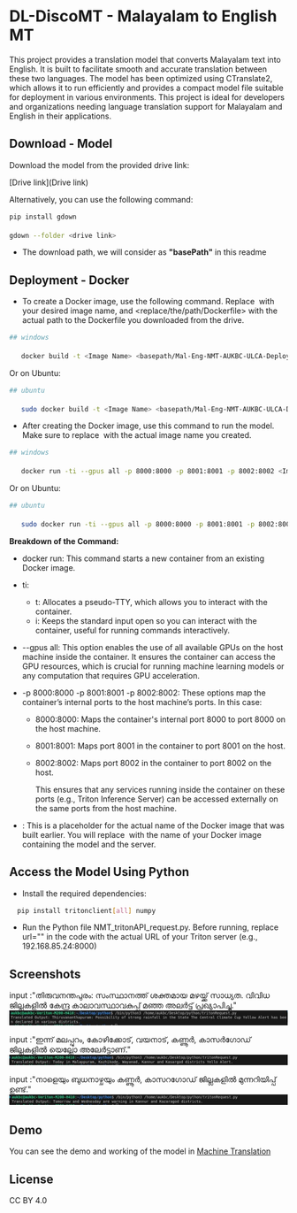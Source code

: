 
# DL-DiscoMT - Malayalam to English MT 

 This project provides a translation model that converts Malayalam text into English. It is built to facilitate smooth and accurate translation between these two languages. The model has been optimized using CTranslate2, which allows it to run efficiently and provides a compact model file suitable for deployment in various environments. This project is ideal for developers and organizations needing language translation support for Malayalam and English in their applications.
   
## Download - Model

Download the model from the provided drive link: 

   [Drive link](Drive link)

Alternatively, you can use the following command:

```bash
pip install gdown

gdown --folder <drive link>

```
* The download path, we will consider as **"basePath"** in this readme

## Deployment - Docker  

* To create a Docker image, use the following command. Replace <Image Name> with your desired image name, and <replace/the/path/Dockerfile> with the actual path to the Dockerfile you downloaded from the drive.


```bash
## windows

   docker build -t <Image Name> <basepath/Mal-Eng-NMT-AUKBC-ULCA-Deploy/>
```
Or on Ubuntu:
```bash
## ubuntu

   sudo docker build -t <Image Name> <basepath/Mal-Eng-NMT-AUKBC-ULCA-Deploy/>
```

* After creating the Docker image, use this command to run the model. Make sure to replace <Image Name> with the actual image name you created.

```bash
## windows

   docker run -ti --gpus all -p 8000:8000 -p 8001:8001 -p 8002:8002 <Image Name>
```
Or on Ubuntu:
```bash
## ubuntu

   sudo docker run -ti --gpus all -p 8000:8000 -p 8001:8001 -p 8002:8002 <Image Name>
```
**Breakdown of the Command:**

- docker run: This command starts a new container from an existing Docker image.

- ti:

  - t: Allocates a pseudo-TTY, which allows you to interact with the container.
  - i: Keeps the standard input open so you can interact with the container, useful for running commands interactively.
- --gpus all: This option enables the use of all available GPUs on the host machine inside the container. It ensures the container can access the GPU resources, which is crucial for running machine learning models or any computation that requires GPU acceleration.

- -p 8000:8000 -p 8001:8001 -p 8002:8002: These options map the container’s internal ports to the host machine’s ports. In this case:

  - 8000:8000: Maps the container's internal port 8000 to port 8000 on the host machine.
  - 8001:8001: Maps port 8001 in the container to port 8001 on the host.
  - 8002:8002: Maps port 8002 in the container to port 8002 on the host.

    This ensures that any services running inside the container on these ports (e.g., Triton Inference Server) can be accessed externally on the same ports from the host machine.

- <Image Name>: This is a placeholder for the actual name of the Docker image that was built earlier. You will replace <Image Name> with the name of your Docker image containing the model and the server.



## Access the Model Using Python 

* Install the required dependencies:

```bash
  pip install tritonclient[all] numpy
```

* Run the Python file NMT_tritonAPI_request.py. Before running, replace url="<url of triton server>" in the code with the actual URL of your Triton server (e.g., 192.168.85.24:8000)




## Screenshots
input :"തിരുവനന്തപുരം: സംസ്ഥാനത്ത് ശക്തമായ മഴയ്ക്ക് സാധ്യത. വിവിധ
ജില്ലകളിൽ കേന്ദ്ര കാലാവസ്ഥാവകുപ്പ് മഞ്ഞ അലർട്ട് പ്രഖ്യാപിച്ചു."
![App Screenshot](https://github.com/aashiqlove/code/blob/main/mlen/Picture1.jpg?raw=true)


input :"ഇന്ന് മലപ്പുറം, കോഴിക്കോട്, വയനാട്, കണ്ണൂർ, കാസർഗോഡ്
ജില്ലകളിൽ യെല്ലോ അലേർട്ടാണ്."
![App Screenshot ](https://github.com/aashiqlove/code/blob/main/mlen/Picture2.jpg?raw=true)


input :"നാളെയും ബുധനാഴ്ചയും കണ്ണൂർ, കാസറഗോഡ് ജില്ലകളിൽ
മുന്നറിയിപ്പ് ഉണ്ട്."
![App Screenshot](https://github.com/aashiqlove/code/blob/main/mlen/Picture3.jpg?raw=true)


## Demo

You can see the demo and working of the model in 
[Machine Translation](https://searchko.co.in/transaukbc/)


## License
CC BY 4.0 

